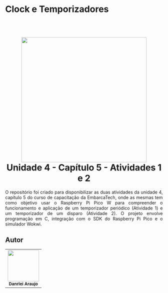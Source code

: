 # Clock e Temporizadores
 
<h1 align="center">
  <br>
    <img width="400px" src="https://github.com/danrleiaraujo/Clock-e-Temporizadores/tree/main/Tarefa-1-Temporizador-Periodico/src/logo.png"> 
  <br>
    Unidade 4 - Capítulo 5 - Atividades 1 e 2
  <br>
</h1>
<div align="center">

</div>

<div align="Justify"> 
  
O repositório foi criado para disponibilizar as duas atividades da unidade 4, capítulo 5 do curso de capacitação da EmbarcaTech, onde as mesmas tem como objetivo usar o Raspberry Pi Pico W para compreender o funcionamento e aplicação de um temporizador periódico (Atividade 1) e um temporizador de um disparo (Atividade 2). O projeto envolve programação em C, integração com o SDK do Raspberry Pi Pico e o simulador Wokwi.
</div>


## Autor

<table>
  <tr>
    <td align="center">
      <a href="https://github.com/danrleiaraujo" target="_blank">
        <img src="https://avatars.githubusercontent.com/u/44043273?v=4" width="100px;" alt=""/>
      </a>
      <br /><sub><b> Danrlei Araujo</b></sub>
    </td>
  </tr>
</table>

